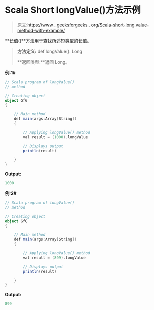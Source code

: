 # Scala Short longValue()方法示例

> 原文:[https://www . geeksforgeeks . org/Scala-short-long value-method-with-example/](https://www.geeksforgeeks.org/scala-short-longvalue-method-with-example/)

**长值()**方法用于查找所述短类型的长值。

> **方法定义:** def longValue(): Long
> 
> **返回类型:**返回 Long。

**例:1#**

```scala
// Scala program of longValue()
// method

// Creating object
object GfG
{ 

    // Main method
    def main(args:Array[String])
    {

        // Applying longValue() method 
        val result = (1000).longValue

        // Displays output
        println(result)

    }
} 
```

**Output:**

```scala
1000

```

**例:2#**

```scala
// Scala program of longValue()
// method

// Creating object
object GfG
{ 

    // Main method
    def main(args:Array[String])
    {

        // Applying longValue() method
        val result = (899).longValue

        // Displays output
        println(result)

    }
} 
```

**Output:**

```scala
899

```